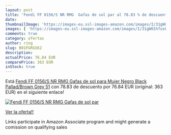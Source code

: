 ```yaml
---
layout: post
title: 'Fendi FF 0156/S NR RMG  Gafas de sol par al 78.83 % de descuento'
date: 
thumbnailImage: 'https://images-eu.ssl-images-amazon.com/images/I/31gW01hfuxL._SL200_.jpg'
images: [ 'https://images-eu.ssl-images-amazon.com/images/I/31gW01hfuxL._SL200_.jpg' ]
comments: true
category: ofertas
author: ring
slug: B01FGRGSK2
description:
actualPrice: 76.84 EUR
comparePrice: 363 EUR
inStock: true
---
```


Está [Fendi FF 0156/S NR RMG  Gafas de sol para Mujer  Negro  Black Pallad/Brown Grey  51](https://www.amazon.es/dp/B01FGRGSK2/?tag=tolees-21) con 78.83 de descuento por 76.84 EUR (original: 363 EUR) en el siguiente enlace!

[![Fendi FF 0156/S NR RMG  Gafas de sol par](https://images-eu.ssl-images-amazon.com/images/I/31gW01hfuxL._SL200_.jpg)](https://www.amazon.es/dp/B01FGRGSK2/?tag=tolees-21)

[Ver la oferta!!](https://www.amazon.es/dp/B01FGRGSK2/?tag=tolees-21)

Links participate in Amazon Associate program and might generate a comission on qualifying sales


